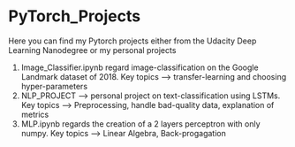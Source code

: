 # PyTorch_Projects

Here you can find my Pytorch projects either from the Udacity Deep Learning Nanodegree or my personal projects

1) Image_Classifier.ipynb regard image-classification on the Google Landmark dataset of 2018. Key topics --> transfer-learning and choosing hyper-parameters 
2) NLP_PROJECT --> personal project on text-classification using LSTMs. Key topics --> Preprocessing, handle bad-quality data, explanation of metrics
3) MLP.ipynb regards the creation of a 2 layers perceptron with only numpy. Key topics --> Linear Algebra, Back-progagation
